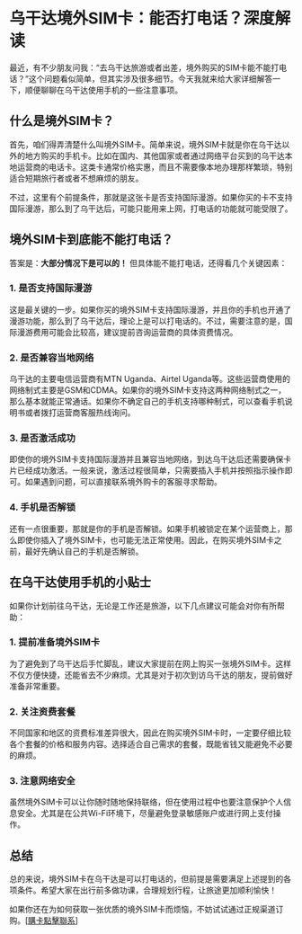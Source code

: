 # 乌干达境外SIM卡：能否打电话？深度解读

最近，有不少朋友问我：“去乌干达旅游或者出差，境外购买的SIM卡能不能打电话？”这个问题看似简单，但其实涉及很多细节。今天我就来给大家详细解答一下，顺便聊聊在乌干达使用手机的一些注意事项。

## 什么是境外SIM卡？

首先，咱们得弄清楚什么叫境外SIM卡。简单来说，境外SIM卡就是你在乌干达以外的地方购买的手机卡。比如在国内、其他国家或者通过网络平台买到的乌干达本地运营商的电话卡。这类卡通常价格实惠，而且不需要像本地办理那样繁琐，特别适合短期旅行者或者不想麻烦的朋友。

不过，这里有个前提条件，那就是这张卡是否支持国际漫游。如果你买的卡不支持国际漫游，那么到了乌干达后，可能只能用来上网，打电话的功能就可能受限了。

## 境外SIM卡到底能不能打电话？

答案是：**大部分情况下是可以的！** 但具体能不能打电话，还得看几个关键因素：

### 1. 是否支持国际漫游
这是最关键的一步。如果你买的境外SIM卡支持国际漫游，并且你的手机也开通了漫游功能，那么到了乌干达后，理论上是可以打电话的。不过，需要注意的是，国际漫游费用可能会比较高，建议提前咨询运营商的具体资费情况。

### 2. 是否兼容当地网络
乌干达的主要电信运营商有MTN Uganda、Airtel Uganda等。这些运营商使用的网络制式主要是GSM和CDMA。如果你的境外SIM卡支持这两种网络制式之一，那么基本就能正常通话。如果你不确定自己的手机支持哪种制式，可以查看手机说明书或者拨打运营商客服热线询问。

### 3. 是否激活成功
即使你的境外SIM卡支持国际漫游并且兼容当地网络，到达乌干达后还需要确保卡片已经成功激活。一般来说，激活过程很简单，只需要插入手机并按照指示操作即可。如果遇到问题，可以直接联系境外购卡的客服寻求帮助。

### 4. 手机是否解锁
还有一点很重要，那就是你的手机是否解锁。如果手机被锁定在某个运营商上，那么即使你插入了境外SIM卡，也可能无法正常使用。因此，在购买境外SIM卡之前，最好先确认自己的手机是否解锁。

## 在乌干达使用手机的小贴士

如果你计划前往乌干达，无论是工作还是旅游，以下几点建议可能会对你有所帮助：

### 1. 提前准备境外SIM卡
为了避免到了乌干达后手忙脚乱，建议大家提前在网上购买一张境外SIM卡。这样不仅方便快捷，还能省去不少麻烦。尤其是对于初次到访乌干达的朋友，提前做好准备非常重要。

### 2. 关注资费套餐
不同国家和地区的资费标准差异很大，因此在购买境外SIM卡时，一定要仔细比较各个套餐的价格和服务内容。选择适合自己需求的套餐，既能省钱又能避免不必要的麻烦。

### 3. 注意网络安全
虽然境外SIM卡可以让你随时随地保持联络，但在使用过程中也要注意保护个人信息安全。尤其是在公共Wi-Fi环境下，尽量避免登录敏感账户或进行网上支付操作。

## 总结

总的来说，境外SIM卡在乌干达是可以打电话的，但前提是需要满足上述提到的各项条件。希望大家在出行前多做功课，合理规划行程，让旅途更加顺利愉快！

如果你还在为如何获取一张优质的境外SIM卡而烦恼，不妨试试通过正规渠道订购。[[購卡點擊聯系](https://t.me/s/esim1088)]